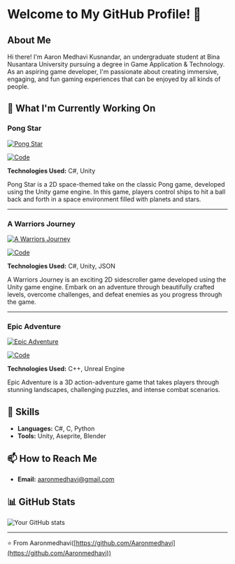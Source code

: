 # Welcome to My GitHub Profile! 👋

## About Me
Hi there! I'm Aaron Medhavi Kusnandar, an undergraduate student at Bina Nusantara University pursuing a degree in Game Application & Technology. As an aspiring game developer, I'm passionate about creating immersive, engaging, and fun gaming experiences that can be enjoyed by all kinds of people. 

## 🔭 What I'm Currently Working On

### Pong Star
[![Pong Star](https://github.com/Aaronmedhavi/Pong2D-GameProg/blob/main/Untitled%20video%20-%20Made%20with%20Clipchamp%20(2).gif?raw=true)](https://github.com/Aaronmedhavi/Pong2D-GameProg)

[![Code](https://img.shields.io/badge/Code-lightgrey?style=for-the-badge&logo=github)](https://github.com/Aaronmedhavi/Pong2D-GameProg)

**Technologies Used:** C#, Unity

Pong Star is a 2D space-themed take on the classic Pong game, developed using the Unity game engine. In this game, players control ships to hit a ball back and forth in a space environment filled with planets and stars.

---

### A Warriors Journey
[![A Warriors Journey](https://github.com/Aaronmedhavi/SideScroll-GameProg/blob/main/Untitled%20video%20-%20Made%20with%20Clipchamp%20(2).gif?raw=true)](https://github.com/Aaronmedhavi/SideScroll-GameProg)

[![Code](https://img.shields.io/badge/Code-lightgrey?style=for-the-badge&logo=github)](https://github.com/Aaronmedhavi/SideScroll-GameProg)

**Technologies Used:** C#, Unity, JSON

A Warriors Journey is an exciting 2D sidescroller game developed using the Unity game engine. Embark on an adventure through beautifully crafted levels, overcome challenges, and defeat enemies as you progress through the game.

---

### Epic Adventure
[![Epic Adventure](https://github.com/Aaronmedhavi/Epic-Adventure/blob/main/demo.gif?raw=true)](https://github.com/Aaronmedhavi/Epic-Adventure)

[![Code](https://img.shields.io/badge/Code-lightgrey?style=for-the-badge&logo=github)](https://github.com/Aaronmedhavi/Epic-Adventure)

**Technologies Used:** C++, Unreal Engine

Epic Adventure is a 3D action-adventure game that takes players through stunning landscapes, challenging puzzles, and intense combat scenarios.

## 💼 Skills
- **Languages:** C#, C, Python
- **Tools:** Unity, Aseprite, Blender

## 📫 How to Reach Me
- **Email:** aaronmedhavi@gmail.com

## 📊 GitHub Stats
![Your GitHub stats](https://github-readme-stats.vercel.app/api?username=Aaronmedhavi&show_icons=true&theme=radical)

---

⭐️ From Aaronmedhavi([https://github.com/Aaronmedhavi](https://github.com/Aaronmedhavi))
